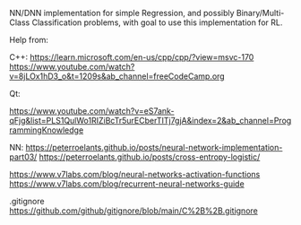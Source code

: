 NN/DNN implementation for simple Regression, and possibly Binary/Multi-Class Classification problems,
with goal to use this implementation for RL.


Help from:

C++:
https://learn.microsoft.com/en-us/cpp/cpp/?view=msvc-170
https://www.youtube.com/watch?v=8jLOx1hD3_o&t=1209s&ab_channel=freeCodeCamp.org

Qt:

https://www.youtube.com/watch?v=eS7ank-qFjg&list=PLS1QulWo1RIZiBcTr5urECberTITj7gjA&index=2&ab_channel=ProgrammingKnowledge

NN:
https://peterroelants.github.io/posts/neural-network-implementation-part03/
https://peterroelants.github.io/posts/cross-entropy-logistic/

https://www.v7labs.com/blog/neural-networks-activation-functions
https://www.v7labs.com/blog/recurrent-neural-networks-guide

.gitignore
https://github.com/github/gitignore/blob/main/C%2B%2B.gitignore